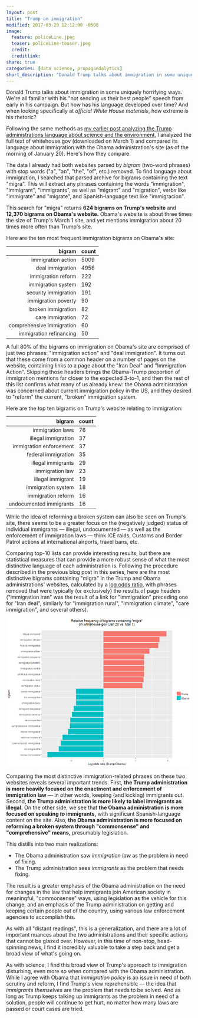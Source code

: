 ```yaml
---
layout: post
title: "Trump on immigration"
modified: 2017-03-29 12:12:00 -0500
image:
  feature: policeLine.jpeg
  teaser: policeLine-teaser.jpeg
  credit:
  creditlink:
share: true
categories: [data science, propagandalytics]
short_description: "Donald Trump talks about immigration in some uniquely horrifying ways."
---
```


Donald Trump talks about immigration in some uniquely horrifying ways. We're all familiar with his "not sending us their best people" speech from early in his campaign. But how has his language developed over time? And when looking specifically at *official White House materials*, how extreme is his rhetoric?

Following the same methods as <a href="/2017/03/trumping-science/" target="blank_">my earlier post analyzing the Trump administrations language about science and the environment</a>, I analyzed the full text of whitehouse.gov (downloaded on March 1) and compared its language about immigration with the Obama administration's site (as of the morning of January 20). Here's how they compare.

The data
I already had both websites parsed by *bigram* (two-word phrases) with stop words ("a", "an", "the", "of", etc.) removed. To find language about immigration, I searched that parsed archive for bigrams containing the text "migra". This will extract any phrases containing the words "immigration", "immigrant", "immigrants", as well as "migrant" and "migration", verbs like "immigrate" and "migrate", and Spanish-language text like "immigracion".

This search for "migra" returns **624 bigrams on Trump's website** and **12,370 bigrams on Obama's website.** Obama's website is about three times the size of Trump's March 1 site, and yet mentions immigration about 20 times more often than Trump's site.

Here are the ten most frequent immigration bigrams on Obama's site:

| bigram | count |
| --: | :-- |
| immigration action | 5009 |
| deal immigration | 4956 |
| immigration reform | 222 |
| immigration system | 192 |
| security immigration | 191 |
| immigration poverty | 90 |
| broken immigration | 82 |
| care immigration | 72 |
| comprehensive immigration | 60 |
| immigration refinancing | 50 |

A full 80% of the bigrams on immigration on Obama's site are comprised of just two phrases: "immigration action" and "deal immigration". It turns out that these come from a common header on a number of pages on the website, containing links to a page about the "Iran Deal" and "Immigration Action". Skipping those headers brings the Obama-Trump proportion of immigration mentions far closer to the expected 3-to-1, and then the rest of this list confirms what many of us already knew: the Obama administration was concerned about current immigration policy in the US, and they desired to "reform" the current, "broken" immigration system.

Here are the top ten bigrams on Trump's website relating to immigration:

| bigram | count |
| --: | :-- |
| immigration laws | 76 |
| illegal immigration | 37 |
| immigration enforcement | 37 |
| federal immigration | 35 |
| illegal immigrants | 29 |
| immigration law | 23 |
| illegal immigrant | 19 |
| immigration system | 18 |
| immigration reform | 16 |
| undocumented immigrants | 16 |

While the idea of reforming a broken system can also be seen on Trump's site, there seems to be a greater focus on the (negatively judged) status of individual immigrants ― illegal, undocumented ― as well as the enforcement of immigration laws ― think ICE raids, Customs and Border Patrol actions at international airports, travel bans, etc.

Comparing top-10 lists can provide interesting results, but there are statistical measures that can provide a more robust sense of what the most distinctive language of each administration is. Following the procedure described in the previous blog post in this series, here are the most distinctive bigrams containing "migra" in the Trump and Obama administrations' websites, calculated by a <a href="https://en.wikipedia.org/wiki/Odds_ratio" target="blank_">log odds ratio</a>, with phrases removed that were typically (or exclusively) the results of page headers ("immigration iran" was the result of a link for "immigration" preceding one for "Iran deal", similarly for "immigration rural", "immigration climate", "care immigration", and several others).

<a href="/assets/images/migra_Mar1.png" target="blank_"><img src="/assets/images/migra_Mar1.png" alt="Log odds ratio: most distinctive two-word phrases containing 'migra' in Trump and Obama administration websites" /></a>

Comparing the most distinctive immigration-related phrases on these two websites reveals several important trends. First, **the Trump administration is more heavily focused on the enactment and enforcement of immigration law** ― in other words, keeping (and kicking) immigrants out. Second, **the Trump administration is more likely to label immigrants as illegal.** On the other side, we see that **the Obama administration is more focused on speaking *to* immigrants,** with significant Spanish-language content on the site. Also, **the Obama administration is more focused on reforming a broken system through "commonsense" and "comprehensive" means,** presumably legislation.

This distills into two main realizations:

- The Obama administration saw *immigration law* as the problem in need of fixing.  
- The Trump administration sees *immigrants* as the problem that needs fixing.  

The result is a greater emphasis of the Obama administration on the need for changes in the law that help immigrants join American society in meaningful, "commonsense" ways, using legislation as the vehicle for this change, and an emphasis of the Trump administration on getting and keeping certain people out of the country, using various law enforcement agencies to accomplish this.

As with all "distant readings", this is a generalization, and there are a lot of important nuances about the two administrations and their specific actions that cannot be glazed over. However, in this time of non-stop, head-spinning news, I find it incredibly valuable to take a step back and get a broad view of what's going on.

As with science, I find this broad view of Trump's approach to immigration disturbing, even more so when compared with the Obama administration. While I agree with Obama that *immigration policy* is an issue in need of both scrutiny and reform, I find Trump's view reprehensible ― the idea that *immigrants themselves* are the problem that needs to be solved. And as long as Trump keeps talking up immigrants as the problem in need of a solution, people will continue to get hurt, no matter how many laws are passed or court cases are tried.
